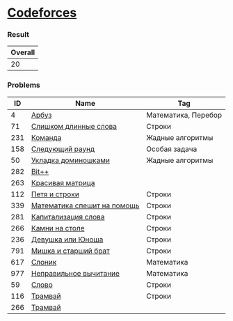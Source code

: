 # [Codeforces](https://codeforces.com/problemset)

### Result
| Overall |
|---------|
| 20      |

### Problems

| ID  | Name                                                                           | Tag                 |
|-----|--------------------------------------------------------------------------------|---------------------|
| 4   | [Арбуз](https://codeforces.com/problemset/problem/4/A)                         | Математика, Перебор |
| 71  | [Слишком длинные слова](https://codeforces.com/problemset/problem/71/A)        | Строки              |
| 231 | [Команда](https://codeforces.com/problemset/problem/231/A)                     | Жадные алгоритмы    |
| 158 | [Следующий раунд](https://codeforces.com/problemset/problem/158/A)             | Особая задача       |
| 50  | [Укладка доминошками](https://codeforces.com/problemset/problem/50/A)          | Жадные алгоритмы    |
| 282 | [Bit++](https://codeforces.com/problemset/problem/282/A)                       |                     |
| 263 | [Красивая матрица](https://codeforces.com/problemset/problem/263/A)            |                     |
| 112 | [Петя и строки](https://codeforces.com/problemset/problem/112/A)               | Строки              |
| 339 | [Математика спешит на помощь](https://codeforces.com/problemset/problem/339/A) | Строки              |
| 281 | [Капитализация слова](https://codeforces.com/problemset/problem/281/A)         | Строки              |
| 266 | [Камни на столе](https://codeforces.com/problemset/problem/266/A)              | Строки              |
| 236 | [Девушка или Юноша](https://codeforces.com/problemset/problem/236/A)           | Строки              |
| 791 | [Мишка и старший брат](https://codeforces.com/problemset/problem/791/A)        | Строки              |
| 617 | [Слоник](https://codeforces.com/problemset/problem/617/A)                      | Математика          |
| 977 | [Неправильное вычитание](https://codeforces.com/problemset/problem/977/A)      | Математика          |
| 59  | [Слово](https://codeforces.com/problemset/problem/59/A)                        | Строки              |
| 116 | [Трамвай](https://codeforces.com/problemset/problem/116/A)                     | Строки              |
| 266 | [Трамвай](https://codeforces.com/problemset/problem/266/B)                     |                     |


